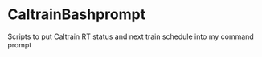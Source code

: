 # CaltrainBashprompt
Scripts to put Caltrain RT status and next train schedule into my command prompt
